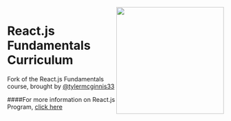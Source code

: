 <img src="http://www.reactjsprogram.com/images/reactjsprogram-500.png" width="250" align="right">

React.js Fundamentals Curriculum
========

Fork of the React.js Fundamentals course, brought by [@tylermcginnis33](http://twitter.com/tylermcginnis33)

####For more information on React.js Program, [click here](http://reactjsprogram.com)
